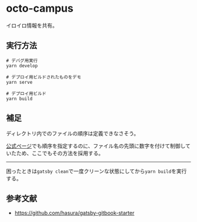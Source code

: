 # octo-campus

イロイロ情報を共有。  

## 実行方法

```shell
# デバグ用実行
yarn develop

# デプロイ用ビルドされたものをデモ
yarn serve

# デプロイ用ビルド
yarn build
```

## 補足

ディレクトリ内でのファイルの順序は定義できなさそう。  

[公式ページ](https://github.com/hasura/learn-graphql/tree/master/tutorials/frontend/react-apollo-hooks/tutorial-site/content)でも順序を指定するのに、ファイル名の先頭に数字を付けて制御していたため、ここでもその方法を採用する。  

---

困ったときは`gatsby clean`で一度クリーンな状態にしてから`yarn build`を実行する。  

## 参考文献

- <https://github.com/hasura/gatsby-gitbook-starter>
